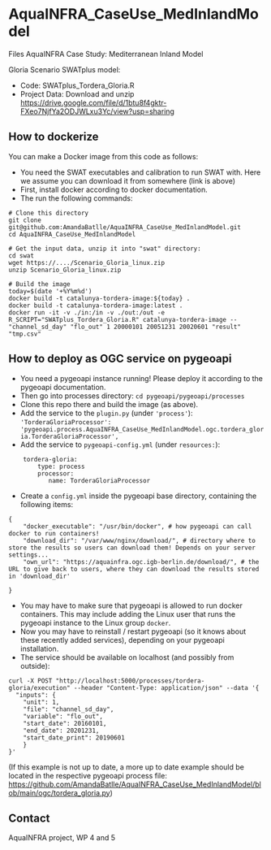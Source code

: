 # AquaINFRA_CaseUse_MedInlandModel

Files  AquaINFRA Case Study: Mediterranean Inland Model

Gloria Scenario SWATplus model:
- Code: SWATplus_Tordera_Gloria.R
- Project Data: Download and unzip https://drive.google.com/file/d/1btu8f4gktr-FXeo7NjfYa2ODJWLxu3Yc/view?usp=sharing


## How to dockerize

You can make a Docker image from this code as follows:

* You need the SWAT executables and calibration to run SWAT with. Here we assume you can download it from somewhere (link is above)
* First, install docker according to docker documentation.
* The run the following commands:

```
# Clone this directory
git clone git@github.com:AmandaBatlle/AquaINFRA_CaseUse_MedInlandModel.git
cd AquaINFRA_CaseUse_MedInlandModel

# Get the input data, unzip it into "swat" directory:
cd swat
wget https://..../Scenario_Gloria_linux.zip
unzip Scenario_Gloria_linux.zip

# Build the image
today=$(date '+%Y%m%d')
docker build -t catalunya-tordera-image:${today} .
docker build -t catalunya-tordera-image:latest .
docker run -it -v ./in:/in -v ./out:/out -e R_SCRIPT="SWATplus_Tordera_Gloria.R" catalunya-tordera-image -- "channel_sd_day" "flo_out" 1 20000101 20051231 20020601 "result" "tmp.csv"
```

## How to deploy as OGC service on pygeoapi

* You need a pygeoapi instance running! Please deploy it according to the pygeoapi documentation.
* Then go into processes directory: `cd pygeoapi/pygeoapi/processes`
* Clone this repo there and build the image (as above).
* Add the service to the `plugin.py` (under `'process'`): `'TorderaGloriaProcessor': 'pygeoapi.process.AquaINFRA_CaseUse_MedInlandModel.ogc.tordera_gloria.TorderaGloriaProcessor',`
* Add the service to `pygeoapi-config.yml` (under `resources:`):

```
    tordera-gloria:
        type: process
        processor:
           name: TorderaGloriaProcessor
```

* Create a `config.yml` inside the pygeoapi base directory, containing the following items:

```
{
    "docker_executable": "/usr/bin/docker", # how pygeoapi can call docker to run containers!
    "download_dir": "/var/www/nginx/download/", # directory where to store the results so users can download them! Depends on your server settings...
    "own_url": "https://aquainfra.ogc.igb-berlin.de/download/", # the URL to give back to users, where they can download the results stored in 'download_dir'

}
```

* You may have to make sure that pygeoapi is allowed to run docker containers. This may include adding the Linux user that runs the pygeoapi instance to the Linux group `docker`.
* Now you may have to reinstall / restart pygeoapi (so it knows about these recently added services), depending on your pygeoapi installation.
* The service should be available on localhost (and possibly from outside):

```
curl -X POST "http://localhost:5000/processes/tordera-gloria/execution" --header "Content-Type: application/json" --data '{
  "inputs": {
    "unit": 1,
    "file": "channel_sd_day",
    "variable": "flo_out",
    "start_date": 20160101,
    "end_date": 20201231,
    "start_date_print": 20190601
    }
}'
```

(If this example is not up to date, a more up to date example should be located in the respective pygeoapi process file: https://github.com/AmandaBatlle/AquaINFRA_CaseUse_MedInlandModel/blob/main/ogc/tordera_gloria.py)

## Contact

AquaINFRA project, WP 4 and 5



